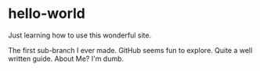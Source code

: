 # hello-world
Just learning how to use this wonderful site.

The first sub-branch I ever made. GitHub seems fun to explore. Quite a well written guide.
About Me? I'm dumb.
